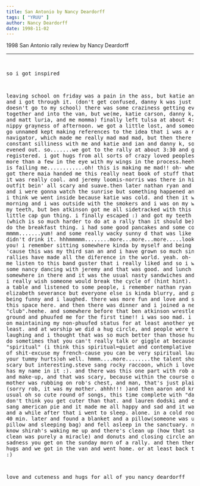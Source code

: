 ```yaml
---
title: San Antonio by Nancy Deardorff
tags: [ "YRUU" ]
author: Nancy Deardorff
date: 1998-11-02
---
```


<p>1998 San Antonio rally review by Nancy Deardorff

<hr>

<p><pre>

so i got inspired

leaving school on friday was a pain in the ass, but katie and danny k and
i got through it. (don't get confused, danny k was just visiting, he
doesn't go to my school) there was some craziness getting everyone
together and into the van, but we(me, katie carson, danny k, ian coward,
and matt luria, and me momma) finally left tulsa at about 4:00 in the
nippy grayness of afternoon. we got a little lost, and someone who will
go unnamed kept making references to the idea that i was a really bad
navigator, which made me really mad mad mad, but then there was almost
constant silliness with me and katie and ian and danny k, so it all
evened out. so.......we got to the rally at about 3:30 and got ourselves
registered. i got hugs from all sorts of crazy loved peoples, poking a
more than a few in the eye with my wings in the process.heehe. my memory
is failing me............oh! this is making me mad!! oh- when i first got
there maia handed me this really neat book of stuff that she made. it was
really cool. and jeremy loomis-norris was there in his suave outfit bein'
all scary and suave.then later nathan ryan and katie carson and i were
gonna watch the sunrise but something happened and we didn't, i think we
went inside because katie was cold. and then it was saturday morning and
i was outside with the smokers and i was on my way to brush my teeth, but
ben atkinson got me all sidetracked with this really scary little cap gun
thing. i finally escaped :) and got my teeth brushed (which is so much
harder to do at a rally than it should be) and went to do the breakfast
thing. i had some good pancakes and some cooked pig. mmmm.......yum! and
some really wacky sunny d that was like mucus, so i didn't drink it.
hhhmmmmm........more...more...more.....look! mush for you! i remember
sitting somewhere kinda by myself and being really happy 'cause this was
my third san an and i have grown so much since then and rallies have made
all the diference in the world. yeah. oh- jeremy made me listen to this
band guster that i really liked and so i was doing some nancy dancing
with jeremy and that was good. and lunch happened somewhere in there and
it was the usual nasty sandwiches and chips that i really wish someone
would break the cycle of (hint hint). and i sat at a table and listened
to some people, i remember nathan ryan and elizabeth severance but
everyone else is kinda blurry, and people were being funny and i laughed.
there was more fun and love and silliness in this space here. and then
there was dinner and i joined a new "club".heehe. and somewhere before
that ben atkinson wrestled me to the ground and phuufed me for the first
time!! i was soo mad. i was planning on maintaining my non-phuufed status
for at least another year, at least. and at worship we did a hug circle,
and people were talking and laughing and i thought that was so much
better than those hug circles we do sometimes that you can't really talk
or giggle at because we're being "spiritual" (i think this
spiritual=quiet and contemplative is a crock of shit-excuse my
french-cause you can be very spiritual laughing until your tummy hurts)oh
well. hmmm....more........the talent show was kinda scary but
interesting.steve sang rocky raccoon, which i love cause it has my name
in it :). and there was this one part with rob and my mom and make-up,
and that was scary, because within the course of it my mother was rubbing
on rob's chest, and man, that's just plain bad weird. (sorry rob, it was
my mother. ahhh!!! )and then aaron and kris did their usual oh so cute
round of songs, this time complete with "dancing". i don't think you get
cuter than that. and lauren dodski and ellen smith sang american pie and
it made me all happy and sad and it was wonderful. and a while after that
i went to sleep. alone. in a cold room. woke up 40 min. later and found a
blanket and a pillow(someone was using my pillow and sleeping bag) and
fell asleep in the sanctuary. next thing i know shirah's waking me up and
there's clean up (how that sanctuary got clean was purely a miracle) and
donuts and closing circle and that happy sadness you get on the sunday
morn of a rally. and then there were many hugs and we got in the van and
went home. or at least back to tulsa. :)

love and cuteness and hugs for all of you
nancy deardorff
</pre>


<p>
